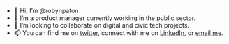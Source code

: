- 👋 Hi, I’m @robynpaton
- 👀 I’m a product manager currently working in the public sector. 
- 💞️ I’m looking to collaborate on digital and civic tech projects.
- 📫 You can find me on [twitter](http://twitter.com/paton_robyn), connect with me on [LinkedIn](https://www.linkedin.com/in/robynpaton/), or [email me](mailto:robyn.paton@tbs-sct.gc.ca).

<!---
robynpaton/robynpaton is a ✨ special ✨ repository because its `README.md` (this file) appears on your GitHub profile.
You can click the Preview link to take a look at your changes.
--->
